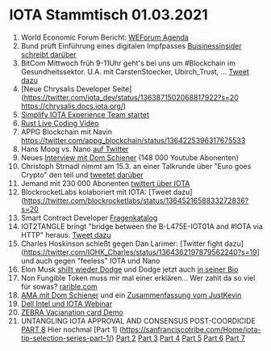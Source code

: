 # IOTA Stammtisch 01.03.2021
1. World Economic Forum Bericht: [WEForum Agenda](https://www.weforum.org/agenda/2021/02/origintrail-blockchain-covid-supplies-repository/)
2. Bund prüft Einführung eines digitalen Impfpasses [Buisinessinsider schreibt darüber](https://www.businessinsider.de/politik/deutschland/bund-prueft-einfuehrung-eines-digitalen-impfpasses-das-koennte-das-oeffentliche-leben-stark-veraendern-a/)
3. BitCom Mittwoch früh 9-11Uhr geht's bei uns um #Blockchain im Gesundheitssektor. U.A. mit CarstenStoecker, Ubirch_Trust, ... [Tweet dazu](https://twitter.com/bitkom_block/status/1363863406181285889)
4. [Neue Chrysalis Developer Seite](https://twitter.com/iota_dev/status/1363871502068817922?s=20 https://chrysalis.docs.iota.org/)
5. [Simplify IOTA Experience Team startet](https://twitter.com/antonionardella/status/1364193100143472640?s=20)
6. [Rust Live Coding Video](https://www.youtube.com/watch?v=hJ78UlaKEn8&feature=youtu.be)
7. APPG Blockchain mit Navin https://twitter.com/appg_blockchain/status/1364225396317675533
8. Hans Moog vs. Nano [auf Twitter](https://twitter.com/hus_qy/status/1364317003796865026?s=20)
9. Neues [Interview mit Dom Schiener](https://www.youtube.com/watch?v=4N3K72TKIws&feature=youtu.be) (148 000 Youtube Abonenten)
10. Christoph Strnadl nimmt am 15.3. an einer Talkrunde über "Euro goes Crypto" den teil und [tweetet darüber](https://twitter.com/archimate/status/1364482164390309888?s=20)
11. Jemand mit 230 000 Abonenten [twittert über IOTA](https://twitter.com/Ronald_vanLoon/status/1364492451117998080?s=20)
12. BlockrocketLabs kolaboriert mit IOTA: [Tweet dazu](https://twitter.com/blockrocketlabs/status/1364521658833272836?s=20
13. Smart Contract Developer [Fragenkatalog](https://twitter.com/antonionardella/status/1364587475394510848?s=20)
14. IOT2TANGLE bringt "bridge between the B-L475E-IOT01A and #IOTA via HTTP" heraus. [Tweet dazu](https://twitter.com/iot2tangle/status/1364582474014154754?s=19)
15. Charles Hoskinson schießt gegen Dan Larimer: [Twitter fight dazu](https://twitter.com/IOHK_Charles/status/1364362197879562240?s=19] und auch gegen "feeless" IOTA und Nano 
16. Elon Musk [shillt wieder Dodge](https://twitter.com/elonmusk/status/1364560733472579591?s=19) und Dodge jetzt auch [in seiner Bio](https://twitter.com/elonmusk)
17. Non Fungible Token muss mir mal einer erklären... Wer zahlt da so viel für sowas? [rarible.com](https://app.rarible.com/doji?tab=collectibles)
18. [AMA mit Dom Schiener](https://www.youtube.com/watch?v=UvISKlRPNc4) und ein [Zusammenfassung vom JustKevin](https://twitter.com/MudKevin/status/1364684978215219200?s=20)
19. [Dell Intel und IOTA Webinar](https://www.youtube.com/watch?v=_qt8AL6GuuE&feature=youtu.be)
20. [ZEBRA Vacianation card Demo](https://www.youtube.com/watch?v=Ivv1JArtHvM&feature=youtu.be)
21. UNTANGLING IOTA APPROVAL AND CONSENSUS POST-COORDICIDE [PART 8](https://sanfranciscotribe.com/Home/) Hier nochmal [Part 1] (https://sanfranciscotribe.com/Home/iota-tip-selection-series-part-1/) [Part 2](https://sanfranciscotribe.com/Home/scaling-the-iota-network/) [Part 3](https://sanfranciscotribe.com/Home/untangling-iota-tip-selection-part-3-combating-lazy-tip/) [Part 4](https://sanfranciscotribe.com/Home/untangling-iota-part-4-transaction-approval-process-do-you-approve/) [Part 5](https://sanfranciscotribe.com/Home/the-world-of-cryptocurrencies-part-5-what-is-iota/) [Part 6](https://sanfranciscotribe.com/Home/removing-the-coordinator/) [Part 7](https://sanfranciscotribe.com/Home/untangling-iota-spam-protection-and-rate-control-series-part-7/)
